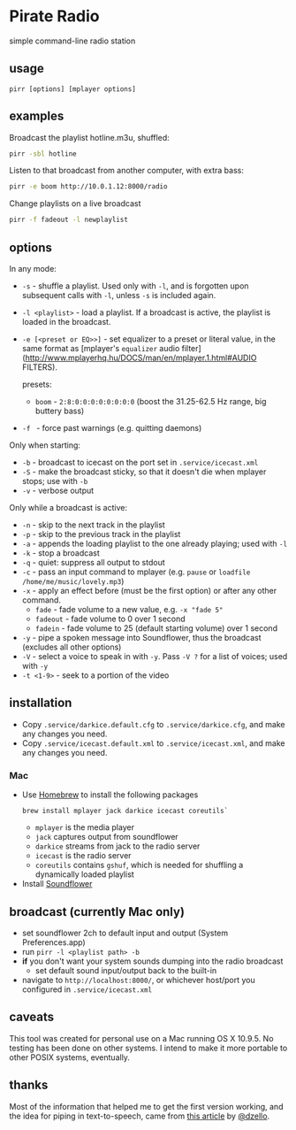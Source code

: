 # Pirate Radio

simple command-line radio station

## usage

`pirr [options] [mplayer options]`

## examples

Broadcast the playlist hotline.m3u, shuffled:
``` sh
pirr -sbl hotline
```

Listen to that broadcast from another computer, with extra bass:
``` sh
pirr -e boom http://10.0.1.12:8000/radio
```

Change playlists on a live broadcast
``` sh
pirr -f fadeout -l newplaylist
```

## options

In any mode:

- `-s` - shuffle a playlist. Used only with `-l`, and is forgotten upon
	subsequent calls with `-l`, unless `-s` is included again.
- `-l <playlist>` - load a playlist. If a broadcast is active, the playlist
	is loaded in the broadcast.
- `-e [<preset or EQ>>]` - set equalizer to a preset or literal value, in the
	same format as [mplayer's `equalizer` audio filter](http://www.mplayerhq.hu/DOCS/man/en/mplayer.1.html#AUDIO FILTERS).

	presets:
	- `boom` - `2:8:0:0:0:0:0:0:0:0` (boost the 31.25-62.5 Hz range,  big buttery bass)
- `-f ` - force past warnings (e.g. quitting daemons)

Only when starting:

- `-b` - broadcast to icecast on the port set in `.service/icecast.xml`
- `-S` - make the broadcast sticky, so that it doesn't die when mplayer stops; use with `-b`
- `-v` - verbose output

Only while a broadcast is active:

- `-n` - skip to the next track in the playlist
- `-p` - skip to the previous track in the playlist
- `-a` - appends the loading playlist to the one already playing; used with `-l`
- `-k` - stop a broadcast
- `-q` - quiet: suppress all output to stdout
- `-c` - pass an input command to mplayer (e.g. `pause` or `loadfile /home/me/music/lovely.mp3`)
- `-x` - apply an effect before (must be the first option) or after any other command.
	- `fade` - fade volume to a new value, e.g. `-x "fade 5"`
	- `fadeout` - fade volume to 0 over 1 second
	- `fadein` - fade volume to 25 (default starting volume) over 1 second
- `-y` - pipe a spoken message into Soundflower, thus the broadcast (excludes all other options)
- `-V` - select a voice to speak in with `-y`. Pass `-V ?` for a list of voices; used with `-y`
- `-t <1-9>` - seek to a portion of the video

## installation

- Copy `.service/darkice.default.cfg` to `.service/darkice.cfg`, and make any changes you need.
- Copy `.service/icecast.default.xml` to `.service/icecast.xml`, and make any changes you need.

### Mac

- Use [Homebrew](http://brew.sh) to install the following packages
	```
	brew install mplayer jack darkice icecast coreutils`
	```
	- `mplayer` is the media player
	- `jack` captures output from soundflower
	- `darkice` streams from jack to the radio server
	- `icecast` is the radio server
	- `coreutils` contains `gshuf`, which is needed for shuffling a dynamically loaded playlist
- Install [Soundflower](https://rogueamoeba.com/freebies/soundflower/)

## broadcast (currently Mac only)

- set soundflower 2ch to default input and output (System Preferences.app)
- run `pirr -l <playlist path> -b`
- **if** you don't want your system sounds dumping into the radio broadcast
	- set default sound input/output back to the built-in
- navigate to `http://localhost:8000/`, or whichever host/port you configured in `.service/icecast.xml`

## caveats

This tool was created for personal use on a Mac running OS X 10.9.5. No testing
has been done on other systems. I intend to make it more portable to other
POSIX systems, eventually.

## thanks

Most of the information that helped me to get the first version working, and
the idea for piping in text-to-speech, came from [this
article](http://dzello.com/blog/2012/11/21/live-stream-audio-from-osx-mountain-lion-with-icecast-and-darkice/)
by [@dzello](https://github.com/dzello).
